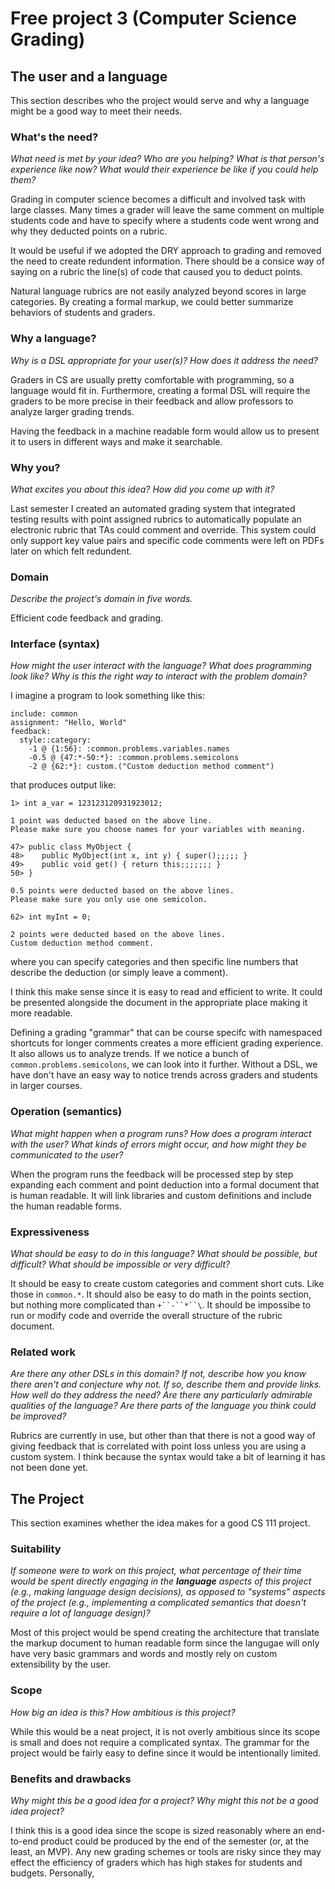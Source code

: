 # Free project 3 (Computer Science Grading)

## The user and a language
This section describes who the project would serve and why a language might be a
good way to meet their needs.


### What's the need?
_What need is met by your idea? Who are you helping? What is that person's
experience like now? What would their experience be like if you could help
them?_

Grading in computer science becomes a difficult and involved task with large
classes. Many times a grader will leave the same comment on multiple students
code and have to specify where a students code went wrong and why they deducted
points on a rubric.

It would be useful if we adopted the DRY approach to grading and removed the
need to create redundent information. There should be a consice way of saying
on a rubric the line(s) of code that caused you to deduct points.

Natural language rubrics are not easily analyzed beyond scores in large categories.
By creating a formal markup, we could better summarize behaviors of students and
graders.

### Why a language?
_Why is a DSL appropriate for your user(s)? How does it address the need?_

Graders in CS are usually pretty comfortable with programming, so a language
would fit in. Furthermore, creating a formal DSL will require the graders to
be more precise in their feedback and allow professors to analyze larger grading
trends.

Having the feedback in a machine readable form would allow us to present it to
users in different ways and make it searchable.

### Why you?
_What excites you about this idea? How did you come up with it?_

Last semester I created an automated grading system that integrated testing
results with point assigned rubrics to automatically populate an electronic
rubric that TAs could comment and override. This system could only support
key value pairs and specific code comments were left on PDFs later on which felt
redundent.

### Domain
_Describe the project's domain in five words._

Efficient code feedback and grading.

### Interface (syntax)
_How might the user interact with the language? What does programming look
like? Why is this the right way to interact with the problem domain?_

I imagine a program to look something like this:

```
include: common
assignment: "Hello, World"
feedback:
  style::category:
    -1 @ {1:56}: :common.problems.variables.names
    -0.5 @ {47:*-50:*}: :common.problems.semicolons
    -2 @ {62:*}: custom.("Custom deduction method comment")
```

that produces output like:

```
1> int a_var = 123123120931923012;

1 point was deducted based on the above line.
Please make sure you choose names for your variables with meaning.

47> public class MyObject {
48>    public MyObject(int x, int y) { super();;;;; }
49>    public void get() { return this;;;;;;; }
50> }

0.5 points were deducted based on the above lines.
Please make sure you only use one semicolon.

62> int myInt = 0;

2 points were deducted based on the above lines.
Custom deduction method comment.
```

where you can specify categories and then specific line numbers that describe
the deduction (or simply leave a comment).

I think this make sense since it is easy to read and efficient to write. It could
be presented alongside the document in the appropriate place making it more
readable.

Defining a grading "grammar" that can be course specifc with namespaced shortcuts
for longer comments creates a more efficient grading experience. It also allows
us to analyze trends. If we notice a bunch of `common.problems.semicolons`, we
can look into it further. Without a DSL, we have don't have an easy way to notice
trends across graders and students in larger courses.

### Operation (semantics)
_What might happen when a program runs? How does a program interact with the
user? What kinds of errors might occur, and how might they be communicated to
the user?_

When the program runs the feedback will be processed step by step expanding
each comment and point deduction into a formal document that is human readable.
It will link libraries and custom definitions and include the human readable forms.


### Expressiveness
_What should be easy to do in this language? What should be possible, but
difficult? What should be impossible or very difficult?_

It should be easy to create custom categories and comment short cuts. Like those
in `common.*`. It should also be easy to do math in the points section, but nothing
more complicated than `+``-``*``\`. It should be impossibe to run or modify code
and override the overall structure of the rubric document.

### Related work
_Are there any other DSLs in this domain? If not, describe how you know there
aren't and conjecture why not. If so, describe them and provide links. How well
do they address the need? Are there any particularly admirable qualities of the
language? Are there parts of the language you think could be improved?_

Rubrics are currently in use, but other than that there is not a good way of giving
feedback that is correlated with point loss unless you are using a custom system.
I think because the syntax would take a bit of learning it has not been done yet.

## The Project
This section examines whether the idea makes for a good CS 111 project.


### Suitability
_If someone were to work on this project, what percentage of their time would be
spent directly engaging in the **language** aspects of this project (e.g.,
making language design decisions), as opposed to "systems" aspects of the
project (e.g., implementing a complicated semantics that doesn't require a lot
of language design)?_

Most of this project would be spend creating the architecture that translate the
markup document to  human readable form since the langugae will only have very
basic grammars and words and mostly rely on custom extensibility by the user.

### Scope
_How big an idea is this? How ambitious is this project?_

While this would be a neat project, it is not overly ambitious since its scope
is small and does not require a complicated syntax. The grammar for the project
would be fairly easy to define since it would be intentionally limited.

### Benefits and drawbacks
_Why might this be a good idea for a project? Why might this not be a good idea
project?_

I think this is a good idea since the scope is sized reasonably where an end-to-end
product could be produced by the end of the semester (or, at the least, an MVP).
Any new grading schemes or tools are risky since they may effect the efficiency
of graders which has high stakes for students and budgets. Personally,
